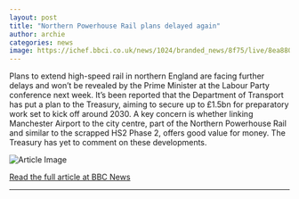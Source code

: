 ```yaml
---
layout: post
title: "Northern Powerhouse Rail plans delayed again"
author: archie
categories: news
image: https://ichef.bbci.co.uk/news/1024/branded_news/8f75/live/8ea880d0-994b-11f0-9a00-eba1f5856efc.jpg
---
```

Plans to extend high-speed rail in northern England are facing further delays and won’t be revealed by the Prime Minister at the Labour Party conference next week. It’s been reported that the Department of Transport has put a plan to the Treasury, aiming to secure up to £1.5bn for preparatory work set to kick off around 2030. A key concern is whether linking Manchester Airport to the city centre, part of the Northern Powerhouse Rail and similar to the scrapped HS2 Phase 2, offers good value for money. The Treasury has yet to comment on these developments.

![Article Image](https://ichef.bbci.co.uk/news/1024/branded_news/8f75/live/8ea880d0-994b-11f0-9a00-eba1f5856efc.jpg)

[Read the full article at BBC News](https://www.bbc.com/news/articles/ckge94030g7o?at_medium=RSS&at_campaign=rss)

---

